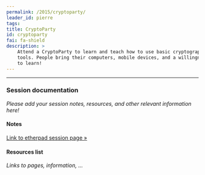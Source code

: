 ```yaml
---
permalink: /2015/cryptoparty/
leader_id: pierre
tags: 
title: CryptoParty
id: cryptoparty
fai: fa-shield
description: > 
    Attend a CryptoParty to learn and teach how to use basic cryptography 
    tools. People bring their computers, mobile devices, and a willingness 
    to learn!
---
```





<hr>

### Session documentation

*Please add your session notes, resources, and other relevant information here!*

#### Notes 

[Link to etherpad session page &raquo;](https://ouishare.etherpad.mozilla.org/oslabs15-crypto)

#### Resources list

*Links to pages, information, ...*